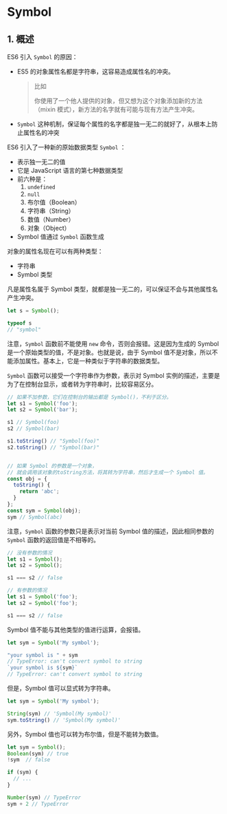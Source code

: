 # Symbol

## 1. 概述

ES6 引入 `Symbol` 的原因：

* ES5 的对象属性名都是字符串，这容易造成属性名的冲突。

  >比如
  >
  >你使用了一个他人提供的对象，但又想为这个对象添加新的方法（mixin 模式），新方法的名字就有可能与现有方法产生冲突。

* `Symbol` 这种机制，保证每个属性的名字都是独一无二的就好了，从根本上防止属性名的冲突

ES6 引入了一种新的原始数据类型 `Symbol` ：

* 表示独一无二的值
* 它是 JavaScript 语言的第七种数据类型
* 前六种是：
  1. `undefined`
  2. `null`
  3. 布尔值（Boolean）
  4. 字符串（String）
  5. 数值（Number）
  6. 对象（Object）
* Symbol 值通过 `Symbol` 函数生成

对象的属性名现在可以有两种类型：

* 字符串
* Symbol 类型

凡是属性名属于 Symbol 类型，就都是独一无二的，可以保证不会与其他属性名产生冲突。

```javascript
let s = Symbol();

typeof s
// "symbol"
```

注意，`Symbol` 函数前不能使用 `new` 命令，否则会报错。这是因为生成的 Symbol 是一个原始类型的值，不是对象。也就是说，由于 Symbol 值不是对象，所以不能添加属性。基本上，它是一种类似于字符串的数据类型。

`Symbol` 函数可以接受一个字符串作为参数，表示对 Symbol 实例的描述，主要是为了在控制台显示，或者转为字符串时，比较容易区分。

```javascript
// 如果不加参数，它们在控制台的输出都是 Symbol()，不利于区分。
let s1 = Symbol('foo');
let s2 = Symbol('bar');

s1 // Symbol(foo)
s2 // Symbol(bar)

s1.toString() // "Symbol(foo)"
s2.toString() // "Symbol(bar)"


// 如果 Symbol 的参数是一个对象，
// 就会调用该对象的toString方法，将其转为字符串，然后才生成一个 Symbol 值。
const obj = {
  toString() {
    return 'abc';
  }
};
const sym = Symbol(obj);
sym // Symbol(abc)
```

注意，`Symbol` 函数的参数只是表示对当前 Symbol 值的描述，因此相同参数的 `Symbol` 函数的返回值是不相等的。

```javascript
// 没有参数的情况
let s1 = Symbol();
let s2 = Symbol();

s1 === s2 // false

// 有参数的情况
let s1 = Symbol('foo');
let s2 = Symbol('foo');

s1 === s2 // false
```

Symbol 值不能与其他类型的值进行运算，会报错。

```javascript
let sym = Symbol('My symbol');

"your symbol is " + sym
// TypeError: can't convert symbol to string
`your symbol is ${sym}`
// TypeError: can't convert symbol to string
```

但是，Symbol 值可以显式转为字符串。

```javascript
let sym = Symbol('My symbol');

String(sym) // 'Symbol(My symbol)'
sym.toString() // 'Symbol(My symbol)'
```

另外，Symbol 值也可以转为布尔值，但是不能转为数值。

```javascript
let sym = Symbol();
Boolean(sym) // true
!sym  // false

if (sym) {
  // ...
}

Number(sym) // TypeError
sym + 2 // TypeError
```